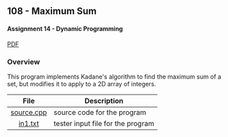 ## 108 - Maximum Sum
#### Assignment 14 - Dynamic Programming
[PDF](https://github.com/sgilliland/4883-Programming_Techniques-Gilliland/blob/main/Assignments/P108/108.pdf)

### Overview

This program implements Kadane's algorithm to find the maximum sum of a set, but modifies it to apply to a 2D array of integers.

| File | Description |
| :----: | ----------- |
| [source.cpp](https://github.com/sgilliland/4883-Programming_Techniques-Gilliland/blob/main/Assignments/P108/source.cpp) |  source code for the program |
| [in1.txt](https://github.com/sgilliland/4883-Programming_Techniques-Gilliland/blob/main/Assignments/P108/in1.txt) |  tester input file for the program |